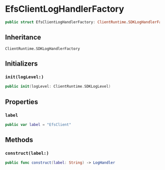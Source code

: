 # EfsClientLogHandlerFactory

``` swift
public struct EfsClientLogHandlerFactory: ClientRuntime.SDKLogHandlerFactory 
```

## Inheritance

`ClientRuntime.SDKLogHandlerFactory`

## Initializers

### `init(logLevel:)`

``` swift
public init(logLevel: ClientRuntime.SDKLogLevel) 
```

## Properties

### `label`

``` swift
public var label = "EfsClient"
```

## Methods

### `construct(label:)`

``` swift
public func construct(label: String) -> LogHandler 
```
